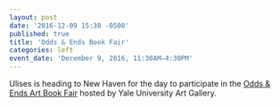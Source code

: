 ```yaml
---
layout: post
date: '2016-12-09 15:30 -0500'
published: true
title: 'Odds & Ends Book Fair'
categories: left
event_date: 'December 9, 2016, 11:30AM–4:30PM'
---
```


Ulises is heading to New Haven for the day to participate in the [Odds & Ends Art Book Fair](http://artgallery.yale.edu/calendar/events/book-fair-odds-and-ends-art-booksbook-arts-today) hosted by Yale University Art Gallery.

